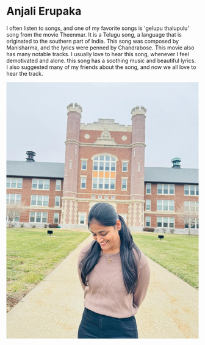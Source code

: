 # Anjali Erupaka
I often listen to songs, and one of my favorite songs is 'gelupu thalupulu' song from the movie Theenmar. It is a Telugu song, a language that is originated to the southern part of India. This song was composed by Manisharma, and the lyrics were penned by Chandrabose. This movie also has many notable tracks. I usually love to hear this song, whenever I feel demotivated and alone. this song has a soothing music and beautiful lyrics. I also suggested many of my friends about the song, and now we all love to hear the track.  


![photograph](image.jpg)